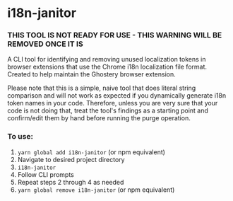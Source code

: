 # i18n-janitor

### THIS TOOL IS NOT READY FOR USE - THIS WARNING WILL BE REMOVED ONCE IT IS

A CLI tool for identifying and removing unused localization tokens in browser extensions that use the Chrome i18n localization file format.
Created to help maintain the Ghostery browser extension.

Please note that this is a simple, naive tool that does literal
string comparison and will not work as expected if you dynamically
generate i18n token names in your code. Therefore, unless you are
very sure that your code is not doing that, treat the tool's findings
as a starting point and confirm/edit them by hand before running the purge operation.

### To use:
1. `yarn global add i18n-janitor` (or npm equivalent)
2. Navigate to desired project directory
3. `i18n-janitor`
4. Follow CLI prompts
5. Repeat steps 2 through 4 as needed
6. `yarn global remove i18n-janitor` (or npm equivalent)
